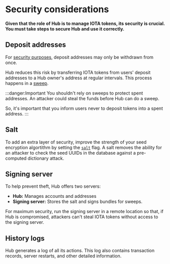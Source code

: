 # Security considerations

**Given that the role of Hub is to manage IOTA tokens, its security is crucial. You must take steps to secure Hub and use it correctly.**

## Deposit addresses

For [security purposes](root://iota-basics/0.1/concepts/addresses-and-signatures.md#address-reuse), deposit addresses may only be withdrawn from once.

Hub reduces this risk by transferring IOTA tokens from users' deposit addresses to a Hub owner's address at regular intervals. This process happens in a [sweep](../concepts/sweeps.md).

:::danger:Important
You shouldn't rely on sweeps to protect spent addresses. An attacker could steal the funds before Hub can do a sweep.

So, it's important that you inform users never to deposit tokens into a spent address.
:::

## Salt

To add an extra layer of security, improve the strength of your seed encryption algortithm by setting the [`salt`](../references/command-line-flags.md) flag. A salt removes the ability for an attacker to check the seed UUIDs in the database against a pre-computed dictionary attack. 

## Signing server

To help prevent theft, Hub offers two servers:

* **Hub:** Manages accounts and addresses
* **Signing server:** Stores the salt and signs bundles for sweeps.

For maximum security, run the signing server in a remote location so that, if Hub is compromised, attackers can't steal IOTA tokens without access to the signing server.

## History logs

Hub generates a log of all its actions. This log also contains transaction records, server restarts, and other detailed information. 
